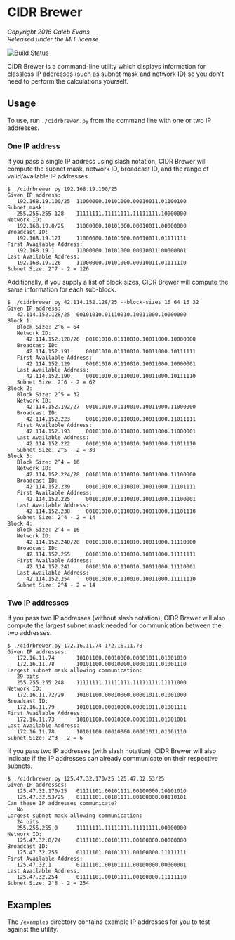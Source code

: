 # CIDR Brewer

*Copyright 2016 Caleb Evans*  
*Released under the MIT license*

[![Build Status](https://travis-ci.org/caleb531/cidr-brewer.svg?branch=master)](https://travis-ci.org/caleb531/cidr-brewer)

CIDR Brewer is a command-line utility which displays information for classless
IP addresses (such as subnet mask and network ID) so you don't need to perform
the calculations yourself.

## Usage

To use, run `./cidrbrewer.py` from the command line with one or two IP
addresses.

### One IP address

If you pass a single IP address using slash notation, CIDR Brewer will compute
the subnet mask, network ID, broadcast ID, and the range of valid/available IP
addresses.

```
$ ./cidrbrewer.py 192.168.19.100/25
Given IP address:
   192.168.19.100/25  11000000.10101000.00010011.01100100
Subnet mask:
   255.255.255.128    11111111.11111111.11111111.10000000
Network ID:
   192.168.19.0/25    11000000.10101000.00010011.00000000
Broadcast ID:
   192.168.19.127     11000000.10101000.00010011.01111111
First Available Address:
   192.168.19.1       11000000.10101000.00010011.00000001
Last Available Address:
   192.168.19.126     11000000.10101000.00010011.01111110
Subnet Size: 2^7 - 2 = 126
```

Additionally, if you supply a list of block sizes, CIDR Brewer will compute the
same information for each sub-block.

```
$ ./cidrbrewer.py 42.114.152.128/25 --block-sizes 16 64 16 32
Given IP address:
   42.114.152.128/25  00101010.01110010.10011000.10000000
Block 1:
   Block Size: 2^6 = 64
   Network ID:
      42.114.152.128/26  00101010.01110010.10011000.10000000
   Broadcast ID:
      42.114.152.191     00101010.01110010.10011000.10111111
   First Available Address:
      42.114.152.129     00101010.01110010.10011000.10000001
   Last Available Address:
      42.114.152.190     00101010.01110010.10011000.10111110
   Subnet Size: 2^6 - 2 = 62
Block 2:
   Block Size: 2^5 = 32
   Network ID:
      42.114.152.192/27  00101010.01110010.10011000.11000000
   Broadcast ID:
      42.114.152.223     00101010.01110010.10011000.11011111
   First Available Address:
      42.114.152.193     00101010.01110010.10011000.11000001
   Last Available Address:
      42.114.152.222     00101010.01110010.10011000.11011110
   Subnet Size: 2^5 - 2 = 30
Block 3:
   Block Size: 2^4 = 16
   Network ID:
      42.114.152.224/28  00101010.01110010.10011000.11100000
   Broadcast ID:
      42.114.152.239     00101010.01110010.10011000.11101111
   First Available Address:
      42.114.152.225     00101010.01110010.10011000.11100001
   Last Available Address:
      42.114.152.238     00101010.01110010.10011000.11101110
   Subnet Size: 2^4 - 2 = 14
Block 4:
   Block Size: 2^4 = 16
   Network ID:
      42.114.152.240/28  00101010.01110010.10011000.11110000
   Broadcast ID:
      42.114.152.255     00101010.01110010.10011000.11111111
   First Available Address:
      42.114.152.241     00101010.01110010.10011000.11110001
   Last Available Address:
      42.114.152.254     00101010.01110010.10011000.11111110
   Subnet Size: 2^4 - 2 = 14
```

### Two IP addresses

If you pass two IP addresses (without slash notation), CIDR Brewer will also
compute the largest subnet mask needed for communication between the two
addresses.

```
$ ./cidrbrewer.py 172.16.11.74 172.16.11.78
Given IP addresses:
   172.16.11.74       10101100.00010000.00001011.01001010
   172.16.11.78       10101100.00010000.00001011.01001110
Largest subnet mask allowing communication:
   29 bits
   255.255.255.248    11111111.11111111.11111111.11111000
Network ID:
   172.16.11.72/29    10101100.00010000.00001011.01001000
Broadcast ID:
   172.16.11.79       10101100.00010000.00001011.01001111
First Available Address:
   172.16.11.73       10101100.00010000.00001011.01001001
Last Available Address:
   172.16.11.78       10101100.00010000.00001011.01001110
Subnet Size: 2^3 - 2 = 6
```

If you pass two IP addresses (with slash notation), CIDR Brewer will also
indicate if the IP addresses can already communicate on their respective
subnets.

```
$ ./cidrbrewer.py 125.47.32.170/25 125.47.32.53/25
Given IP addresses:
   125.47.32.170/25   01111101.00101111.00100000.10101010
   125.47.32.53/25    01111101.00101111.00100000.00110101
Can these IP addresses communicate?
   No
Largest subnet mask allowing communication:
   24 bits
   255.255.255.0      11111111.11111111.11111111.00000000
Network ID:
   125.47.32.0/24     01111101.00101111.00100000.00000000
Broadcast ID:
   125.47.32.255      01111101.00101111.00100000.11111111
First Available Address:
   125.47.32.1        01111101.00101111.00100000.00000001
Last Available Address:
   125.47.32.254      01111101.00101111.00100000.11111110
Subnet Size: 2^8 - 2 = 254
```

## Examples

The `/examples` directory contains example IP addresses for you to test against
the utility.
